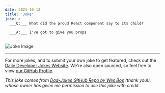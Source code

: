 ```yaml
---
date: 2021-10-12
title: 'Joke'
joke: >
  ___Q:___ What did the proud React component say to its child?
  
  ___A:___ I've got to give you props
---
```



![Joke Image](https://private.xtrp.io/projects/DailyDeveloperJokes/public_image_server/images/5e1258ef9deee.png)

---

For more jokes, and to submit your own joke to get featured, check out the [Daily Developer Jokes Website](https://dailydeveloperjokes.github.io/). We're also open sourced, so feel free to view [our GitHub Profile](https://github.com/dailydeveloperjokes).


_This joke comes from [Dad-Jokes GitHub Repo by Wes Bos](https://github.com/wesbos/dad-jokes) (thank you!), whose owner has given me permission to use this joke with credit._

<!--
Joke text:
**Q:** What did the proud React component say to its child?

**A:** I've got to give you props
 -->


